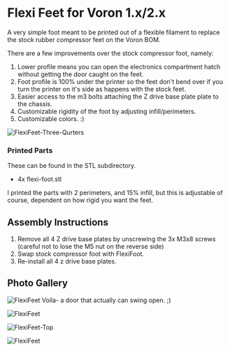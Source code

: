 # <B>Flexi Feet for Voron 1.x/2.x</B>

A very simple foot meant to be printed out of a flexible filament to replace the stock rubber compressor feet on the Voron BOM.

There are a few improvements over the stock compressor foot, namely:

1. Lower profile means you can open the electronics compartment hatch without getting the door caught on the feet.
2. Foot profile is 100% under the printer so the feet don't bend over if you turn the printer on it's side as happens with the stock feet.
3. Easier access to the m3 bolts attaching the Z drive base plate plate to the chassis. 
4. Customizable rigidity of the foot by adjusting infill/perimeters.
5. Customizable colors. :) 

![FlexiFeet-Three-Qurters](./Images/flexi-feet-colors2.png)

### <B>Printed Parts</B>

These can be found in the STL subdirectory.

- 4x flexi-foot.stl

I printed the parts with 2 perimeters, and 15% infill, but this is adjustable of course, dependent on how rigid you want the feet.

## <B>Assembly Instructions</B>

1. Remove all 4 Z drive base plates by unscrewing the 3x M3x8 screws (careful not to lose the M5 nut on the reverse side)
2. Swap stock compressor foot with FlexiFoot.
3. Re-install all 4 z drive base plates.

## <B>Photo Gallery</B>

![FlexiFeet](./Images/voron-electronics-hatch-open.png)
Voila- a door that actually can swing open. ;)

![FlexiFeet](./Images/voron-electronics-hatch-closed.png)

![FlexiFeet-Top](./Images/flexi-feet-colors.png)

![FlexiFeet](./Images/voron-foot.png)
